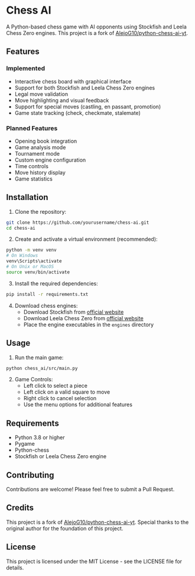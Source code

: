 # Chess AI

A Python-based chess game with AI opponents using Stockfish and Leela Chess Zero engines. This project is a fork of [AlejoG10/python-chess-ai-yt](https://github.com/AlejoG10/python-chess-ai-yt).

## Features

### Implemented
- Interactive chess board with graphical interface
- Support for both Stockfish and Leela Chess Zero engines
- Legal move validation
- Move highlighting and visual feedback
- Support for special moves (castling, en passant, promotion)
- Game state tracking (check, checkmate, stalemate)

### Planned Features
- Opening book integration
- Game analysis mode
- Tournament mode
- Custom engine configuration
- Time controls
- Move history display
- Game statistics

## Installation

1. Clone the repository:
```bash
git clone https://github.com/yourusername/chess-ai.git
cd chess-ai
```

2. Create and activate a virtual environment (recommended):
```bash
python -m venv venv
# On Windows
venv\Scripts\activate
# On Unix or MacOS
source venv/bin/activate
```

3. Install the required dependencies:
```bash
pip install -r requirements.txt
```

4. Download chess engines:
   - Download Stockfish from [official website](https://stockfishchess.org/download/)
   - Download Leela Chess Zero from [official website](https://lczero.org/play/download/)
   - Place the engine executables in the `engines` directory

## Usage

1. Run the main game:
```bash
python chess_ai/src/main.py
```

2. Game Controls:
   - Left click to select a piece
   - Left click on a valid square to move
   - Right click to cancel selection
   - Use the menu options for additional features

## Requirements

- Python 3.8 or higher
- Pygame
- Python-chess
- Stockfish or Leela Chess Zero engine

## Contributing

Contributions are welcome! Please feel free to submit a Pull Request.

## Credits

This project is a fork of [AlejoG10/python-chess-ai-yt](https://github.com/AlejoG10/python-chess-ai-yt). Special thanks to the original author for the foundation of this project.

## License

This project is licensed under the MIT License - see the LICENSE file for details. 
